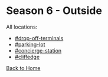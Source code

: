 # Season 6 - Outside

All locations:
* [#drop-off-terminals](https://astrea49.github.io/DH-Season-6-Archive/Outside/Danganronpa_%20Despair's%20Horizon%20-%20%E2%94%8F%E2%94%81%E2%9C%A6%E2%9D%98%E0%BC%BBOutside%20(KG)%E0%BC%BA%E2%9D%98%E2%9C%A6%E2%94%81%E2%94%93%20-%20drop-off-terminals%20[791333992443019265].html)
* [#parking-lot](https://astrea49.github.io/DH-Season-6-Archive/Outside/Danganronpa_%20Despair's%20Horizon%20-%20%E2%94%8F%E2%94%81%E2%9C%A6%E2%9D%98%E0%BC%BBOutside%20(KG)%E0%BC%BA%E2%9D%98%E2%9C%A6%E2%94%81%E2%94%93%20-%20parking-lot%20[791333977175883796].html)
* [#concierge-station](https://astrea49.github.io/DH-Season-6-Archive/Outside/Danganronpa_%20Despair's%20Horizon%20-%20%E2%94%8F%E2%94%81%E2%9C%A6%E2%9D%98%E0%BC%BBOutside%20(KG)%E0%BC%BA%E2%9D%98%E2%9C%A6%E2%94%81%E2%94%93%20-%20concierge-station%20[791334107380449330].html)
* [#cliffedge](https://astrea49.github.io/DH-Season-6-Archive/Outside/Danganronpa_%20Despair's%20Horizon%20-%20%E2%94%8F%E2%94%81%E2%9C%A6%E2%9D%98%E0%BC%BBOutside%20(KG)%E0%BC%BA%E2%9D%98%E2%9C%A6%E2%94%81%E2%94%93%20-%20cliffedge%20[791334277476122666].html)

[Back to Home](https://astrea49.github.io/DH-Season-6-Archive/Home)
